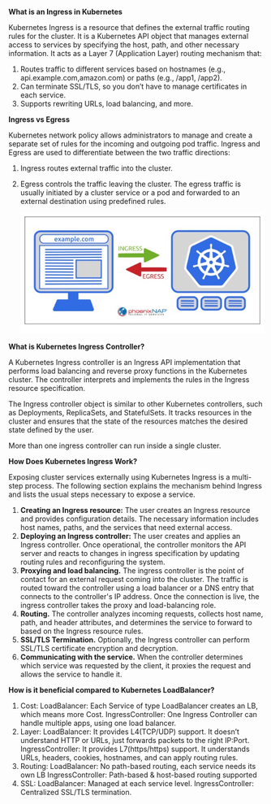 **What is an Ingress in Kubernetes**

Kubernetes Ingress is a resource that defines the external traffic routing rules for the cluster. It is a Kubernetes API object that manages external access to services by specifying the host, path, and other necessary information.
It acts as a Layer 7 (Application Layer) routing mechanism that:
1) Routes traffic to different services based on hostnames (e.g., api.example.com,amazon.com) or paths (e.g., /app1, /app2).
2) Can terminate SSL/TLS, so you don’t have to manage certificates in each service.
3) Supports rewriting URLs, load balancing, and more.

**Ingress vs Egress**

Kubernetes network policy allows administrators to manage and create a separate set of rules for the incoming and outgoing pod traffic. Ingress and Egress are used to differentiate between the two traffic directions:

1) Ingress routes external traffic into the cluster.
2) Egress controls the traffic leaving the cluster. The egress traffic is usually initiated by a cluster service or a pod and forwarded to an external destination using predefined rules.

   ![ingress](Ingress.jpg)

**What is Kubernetes Ingress Controller?**

A Kubernetes Ingress controller is an Ingress API implementation that performs load balancing and reverse proxy functions in the Kubernetes cluster. The controller interprets and implements the rules in the Ingress resource specification.

The Ingress controller object is similar to other Kubernetes controllers, such as Deployments, ReplicaSets, and StatefulSets. It tracks resources in the cluster and ensures that the state of the resources matches the desired state defined by the user.

More than one ingress controller can run inside a single cluster.

**How Does Kubernetes Ingress Work?**

Exposing cluster services externally using Kubernetes Ingress is a multi-step process. The following section explains the mechanism behind Ingress and lists the usual steps necessary to expose a service.
1) **Creating an Ingress resource:** The user creates an Ingress resource and provides configuration details. The necessary information includes host names, paths, and the services that need external access.
2) **Deploying an Ingress controller:** The user creates and applies an Ingress controller. Once operational, the controller monitors the API server and reacts to changes in ingress specification by updating routing rules and reconfiguring the system.
3)  **Proxying and load balancing.** The ingress controller is the point of contact for an external request coming into the cluster. The traffic is routed toward the controller using a load balancer or a DNS entry that connects to the controller's IP address. Once the connection is live, the ingress controller takes the proxy and load-balancing role.
4) **Routing.** The controller analyzes incoming requests, collects host name, path, and header attributes, and determines the service to forward to based on the Ingress resource rules.
5) **SSL/TLS Termination.** Optionally, the Ingress controller can perform SSL/TLS certificate encryption and decryption.
6)  **Communicating with the service.** When the controller determines which service was requested by the client, it proxies the request and allows the service to handle it.

**How is it beneficial compared to Kubernetes LoadBalancer?**

1) Cost: 
   LoadBalancer: Each Service of type LoadBalancer creates an LB, which means more Cost.
   IngressController: One Ingress Controller can handle multiple apps, using one load balancer.
2) Layer:
   LoadBalancer: It provides L4(TCP/UDP) support. It doesn’t understand HTTP or URLs, just forwards packets to the right IP:Port.
   IngressController: It provides L7(https/https) support. It understands URLs, headers, cookies, hostnames, and can apply routing rules.
3) Routing:
   LoadBalancer: No path-based routing, each service needs its own LB
   IngressController: Path-based & host-based routing supported
4) SSL:
   LoadBalancer: Managed at each service level.
   IngressController: Centralized SSL/TLS termination.



